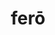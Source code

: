 ---
title: ferō
meaning: to bring
ch: ten
pos: verb
inf: ferre
infend: ferre
conjugation: irregular
derivative: reference
inactive: yes
---
